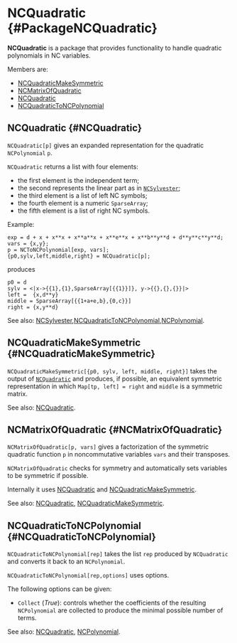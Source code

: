 # NCQuadratic {#PackageNCQuadratic}

**NCQuadratic** is a package that provides functionality to handle quadratic polynomials in NC variables.

Members are:

* [NCQuadraticMakeSymmetric](#NCQuadraticMakeSymmetric)
* [NCMatrixOfQuadratic](#NCMatrixOfQuadratic)
* [NCQuadratic](#NCQuadratic)
* [NCQuadraticToNCPolynomial](#NCQuadraticToNCPolynomial)

## NCQuadratic {#NCQuadratic}
`NCQuadratic[p]` gives an expanded representation for the quadratic `NCPolynomial` `p`.

`NCQuadratic` returns a list with four elements:

* the first element is the independent term;
* the second represents the linear part as in [`NCSylvester`](#NCSylvester);
* the third element is a list of left NC symbols;
* the fourth element is a numeric `SparseArray`;
* the fifth element is a list of right NC symbols.

Example:

    exp = d + x + x**x + x**a**x + x**e**x + x**b**y**d + d**y**c**y**d;
    vars = {x,y};
    p = NCToNCPolynomial[exp, vars];
    {p0,sylv,left,middle,right} = NCQuadratic[p];

produces

    p0 = d
	sylv = <|x->{{1},{1},SparseArray[{{1}}]}, y->{{},{},{}}|>
    left =  {x,d**y}
	middle = SparseArray[{{1+a+e,b},{0,c}}]
	right = {x,y**d}

See also:
[NCSylvester](#NCSylvester),[NCQuadraticToNCPolynomial](#NCQuadraticToNCPolynomial),[NCPolynomial](#NCPolynomial).

## NCQuadraticMakeSymmetric {#NCQuadraticMakeSymmetric}

`NCQuadraticMakeSymmetric[{p0, sylv, left, middle, right}]` takes the output of [`NCQuadratic`](#NCQuadratic) and produces, if possible, an equivalent symmetric representation in which `Map[tp, left] = right` and `middle` is a symmetric matrix.

See also:
[NCQuadratic](#NCQuadratic).

## NCMatrixOfQuadratic {#NCMatrixOfQuadratic}

`NCMatrixOfQuadratic[p, vars]` gives a factorization of the symmetric quadratic	function `p` in noncommutative variables `vars` and their transposes.

`NCMatrixOfQuadratic` checks for symmetry and automatically sets variables to be symmetric if possible.

Internally it uses [NCQuadratic](#NCQuadratic) and [NCQuadraticMakeSymmetric](#NCQuadraticMakeSymmetric).

See also:
[NCQuadratic](#NCQuadratic), [NCQuadraticMakeSymmetric](#NCQuadraticMakeSymmetric).

## NCQuadraticToNCPolynomial {#NCQuadraticToNCPolynomial}

`NCQuadraticToNCPolynomial[rep]` takes the list `rep` produced by `NCQuadratic` and converts it back to an `NCPolynomial`.

`NCQuadraticToNCPolynomial[rep,options]` uses options.

The following options can be given:

- `Collect` (*True*): controls whether the coefficients of the resulting `NCPolynomial` are collected to produce the minimal possible number of terms.

See also:
[NCQuadratic](#NCQuadratic), [NCPolynomial](#NCPolynomial).

